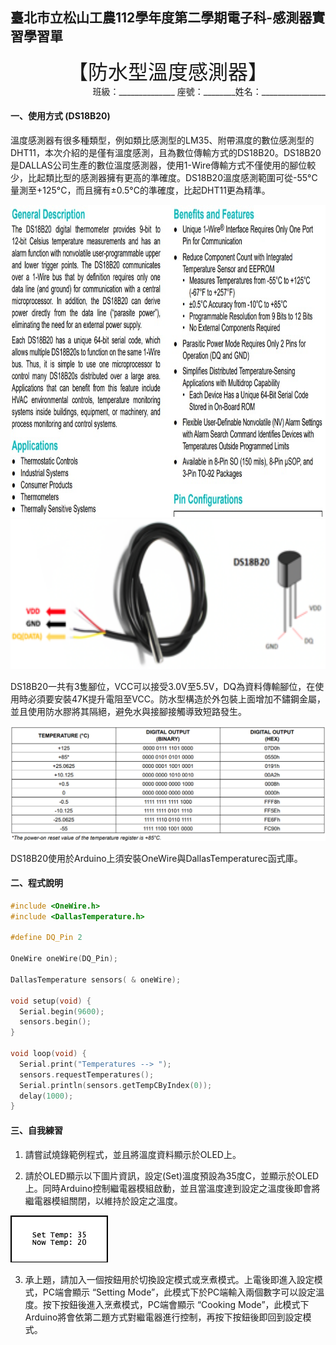 ## 臺北市立松山工農112學年度第二學期電子科-感測器實習學習單 

<center><font size=6>【防水型溫度感測器】</font></center>

<div style="text-align: right">班級：______________ 座號：________姓名：________________</div>

#### 一、使用方式 (DS18B20)

溫度感測器有很多種類型，例如類比感測型的LM35、附帶濕度的數位感測型的DHT11，本次介紹的是僅有溫度感測，且為數位傳輸方式的DS18B20。DS18B20是DALLAS公司生產的數位溫度感測器，使用1-Wire傳輸方式不僅使用的腳位較少，比起類比型的感測器擁有更高的準確度。DS18B20溫度感測範圍可從-55°C量測至+125°C，而且擁有±0.5°C的準確度，比起DHT11更為精準。

<center>
<img src="assets/image-20240127160007582.png" alt="image" width="auto" height="500"><img src="assets/clip_image004.png" alt="image" width="auto" height="240">
</center>

DS18B20一共有3隻腳位，VCC可以接受3.0V至5.5V，DQ為資料傳輸腳位，在使用時必須要安裝47K提升電阻至VCC。防水型構造於外包裝上面增加不鏽鋼金屬，並且使用防水膠將其隔絕，避免水與接腳接觸導致短路發生。

![img](assets/clip_image005.png)

DS18B20使用於Arduino上須安裝OneWire與DallasTemperaturec函式庫。

#### 二、程式說明

``` c
#include <OneWire.h>
#include <DallasTemperature.h>

#define DQ_Pin 2

OneWire oneWire(DQ_Pin);

DallasTemperature sensors( & oneWire);

void setup(void) {
  Serial.begin(9600);
  sensors.begin();
}

void loop(void) {
  Serial.print("Temperatures --> ");
  sensors.requestTemperatures();
  Serial.println(sensors.getTempCByIndex(0));
  delay(1000);
}

```

#### 三、自我練習

1. 請嘗試燒錄範例程式，並且將溫度資料顯示於OLED上。 

2. 請於OLED顯示以下圖片資訊，設定(Set)溫度預設為35度C，並顯示於OLED上。同時Arduino控制繼電器模組啟動，並且當溫度達到設定之溫度後即會將繼電器模組關閉，以維持於設定之溫度。

![文字方塊: Set Temp: 35 Now Temp: 20 ](assets/clip_image006.png)

3. 承上題，請加入一個按鈕用於切換設定模式或烹煮模式。上電後即進入設定模式，PC端會顯示 “Setting Mode”，此模式下於PC端輸入兩個數字可以設定溫度。按下按鈕後進入烹煮模式，PC端會顯示 “Cooking Mode”，此模式下Arduino將會依第二題方式對繼電器進行控制，再按下按鈕後即回到設定模式。

 
